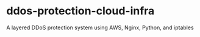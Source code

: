 # ddos-protection-cloud-infra
A layered DDoS protection system using AWS, Nginx, Python, and iptables
